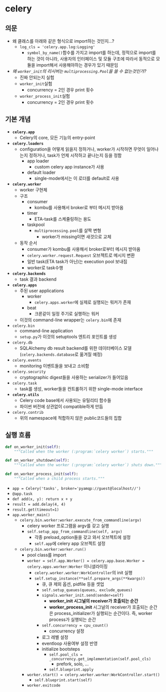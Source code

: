 # celery

## 의문

- 왜 클래스를 아래와 같은 형식으로 import하는 것인지...?
  - `log_cls = 'celery.app.log:Logging'`
    - `symbol_by_name()`함수를 가지고 import를 하는데, 정적으로 import를 하는 것이 아니라, 사용자의 인터페이스 및 모듈 구조에 따라서 동적으로 모듈을 import해서 사용해야하는 경우가 있기 때문임
- *왜 `worker_init`의 리시버는 `multiprocessing.Pool`을 쓸 수 없는것인가?*
  - 진짜 안되는지 실험
  - `worker_init`실험
    - concurrency = 2인 경우 print 횟수
  - `worker_process_init`실험
    - concurrency = 2인 경우 print 횟수

## 기본 개념

- **`celery.app`**
  - Celery의 core, 모든 기능의 entry-point
- **`celery.loaders`**
  - configuration을 어떻게 읽을지 정하거나, worker가 시작하면 무엇이 일어나는지 정하거나, task가 언제 시작하고 끝나는지 등을 정함
    - app loader
      - custom celery app instance가 사용
    - default loader
      - single-mode에서는 이 로더를 default로 사용
- **`celery.worker`**
  - worker 구현체
  - 구조
    - consumer
      - kombu를 사용해서 broker로 부터 메시지 받아옴
    - timer
      - ETA-task를 스케쥴링하는 용도
    - taskpool
      - `multiprocessing.pool`를 살짝 변형
        - worker가 missing이면 새것으로 교체
  - 동작 순서
    - consumer가 kombu를 사용해서 broker로부터 메시지 받아옴
    - `celery.worker.request.Request` 오브젝트로 메시지 변환
    - 일반 task(ETA task가 아닌)는 execution pool 보내짐
    - worker로 task수행
- **`celery.backends`**
  - task 결과 backend
- **`celery.apps`**
  - 주된 user applications
    - worker
      - `celery.apps.worker`에 실제로 실행되는 워커가 존재
    - beat
      - 크론같이 일정 주기로 실행하는 워커
  - 이것의 command-line wrapper는 `celery.bin`에 존재
- `celery.bin`
  - command-line application
  - `setup.py`가 이것의 setuptools 엔트리 포인트를 생성
- `celery.db`
  - SQLAlchemy db result backend를 위한 데이터베이스 모델(`celery.backends.database`로 옮겨질 예정)
- `celery.events`
  - monitoring 이벤트들을 보내고 소비함
- `celery.security`
  - cryptographic digest들을 사용하는 serializer가 들어있음
- `celery.task`
  - task를 생성, worker들을 컨트롤하기 위한 single-mode interface
- **`celery.utils`**
  - Celery code base에서 사용되는 유틸리티 함수들
  - 파이썬 버전에 상관없이 compatible하게 만듬
- `celery.contrib`
  - 위의 namespace에 적합하지 않은 public코드들의 집합

## 실행 흐름

```py
def on_worker_init(self):
    """Called when the worker (:program:`celery worker`) starts."""

def on_worker_shutdown(self):
    """Called when the worker (:program:`celery worker`) shuts down."""

def on_worker_process_init(self):
    """Called when a child process starts."""
```

- `app = Celery('tasks', broker='pyamqp://guest@localhost//')`
- `@app.task`
- `def add(x, y): return x + y`
- `result = add.delay(4, 4)`
- `result.get(timeout=1)`
- `app.worker_main()`
  - `celery.bin.worker:worker.execute_from_commandline(argv)`
    - celery worker 프로그램을 argv를 갖고 실행
    - `self.setup_app_from_commandline(self, argv)`
      - 각종 preload_option들을 갖고 와서 오브젝트에 설정
      - `self.app`에 celery app 오브젝트 설정
  - `celery.bin.worker:worker.run()`
    - pool class를 import
    - `worker = self.app.Worker() = celery.app.base.Worker = celery.apps.worker:Worker` 이니셜라이징
      - `celery.worker.worker:WorkController`의 init 실행
      - `self.setup_instance(**self.prepare_args(**kwargs))`
        - 큐, 큐 제외 옵션, pidfile 등을 셋업
        - `self.setup_queues(queues, exclude_queues)`
        - `signals.worker_init.send(sender=self)`
          - **worker_init 시그널의 receiver가 호출되는 순간**
          - **worker_process_init** 시그널의 receiver가 호출되는 순간은 process_initializer가 실행되는 순간이다. 즉, worker process가 실행되는 순간
        - `self.concurrency = cpu_count()`
          - concurrency 설정
        - 로그 레벨 설정
        - eventloop 사용여부 설정 반영
        - initialize bootsteps
          - `self.pool_cls = _concurrency.get_implementation(self.pool_cls)`
            - prefork, solo, ...
          - `self.blueprint.apply`
    - `worker.start() = celery.worker.worker:WorkController.start()`
      - `self.blueprint.start(self)`
    - `worker.exitcode`
